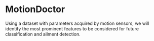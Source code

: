 # MotionDoctor
Using a dataset with parameters acquired by motion sensors, we will identify the most prominent features to be considered for future classification and ailment detection.
